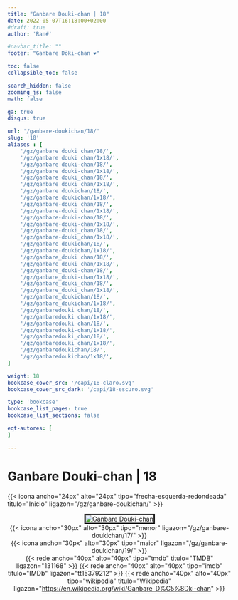 ```yaml
---
title: "Ganbare Douki-chan | 18"
date: 2022-05-07T16:18:00+02:00
#draft: true
author: 'Ran#'

#navbar_title: ""
footer: "Ganbare Dōki-chan ❤️"

toc: false
collapsible_toc: false

search_hidden: false
zooming_js: false
math: false

ga: true
disqus: true

url: '/ganbare-doukichan/18/'
slug: '18'
aliases : [
    '/gz/ganbare douki chan/18/',
    '/gz/ganbare douki chan/1x18/',
    '/gz/ganbare douki-chan/18/',
    '/gz/ganbare douki-chan/1x18/',
    '/gz/ganbare douki_chan/18/',
    '/gz/ganbare douki_chan/1x18/',
    '/gz/ganbare doukichan/18/',
    '/gz/ganbare doukichan/1x18/',
    '/gz/ganbare-douki chan/18/',
    '/gz/ganbare-douki chan/1x18/',
    '/gz/ganbare-douki-chan/18/',
    '/gz/ganbare-douki-chan/1x18/',
    '/gz/ganbare-douki_chan/18/',
    '/gz/ganbare-douki_chan/1x18/',
    '/gz/ganbare-doukichan/18/',
    '/gz/ganbare-doukichan/1x18/',
    '/gz/ganbare_douki chan/18/',
    '/gz/ganbare_douki chan/1x18/',
    '/gz/ganbare_douki-chan/18/',
    '/gz/ganbare_douki-chan/1x18/',
    '/gz/ganbare_douki_chan/18/',
    '/gz/ganbare_douki_chan/1x18/',
    '/gz/ganbare_doukichan/18/',
    '/gz/ganbare_doukichan/1x18/',
    '/gz/ganbaredouki chan/18/',
    '/gz/ganbaredouki chan/1x18/',
    '/gz/ganbaredouki-chan/18/',
    '/gz/ganbaredouki-chan/1x18/',
    '/gz/ganbaredouki_chan/18/',
    '/gz/ganbaredouki_chan/1x18/',
    '/gz/ganbaredoukichan/18/',
    '/gz/ganbaredoukichan/1x18/',
]

weight: 18
bookcase_cover_src: '/capi/18-claro.svg'
bookcase_cover_src_dark: '/capi/18-escuro.svg'

type: 'bookcase'
bookcase_list_pages: true
bookcase_list_sections: false

eqt-autores: [
]

---
```


# Ganbare Douki-chan | 18

{{< icona ancho="24px" alto="24px" tipo="frecha-esquerda-redondeada" titulo="Inicio" ligazon="/gz/ganbare-doukichan/" >}}

<div style="text-align: center">
<img style="border: 3px solid currentColor" title="Ganbare Douki-chan" alt="Ganbare Douki-chan" src="https://www.themoviedb.org/t/p/original/qPr92EUMgwnre2DfwfsTc48cLSL.jpg">

<br>

<div style="float: left">
{{< icona ancho="30px" alto="30px" tipo="menor" ligazon="/gz/ganbare-doukichan/17/" >}}
</div>
<div style="float: right">
{{< icona ancho="30px" alto="30px" tipo="maior" ligazon="/gz/ganbare-doukichan/19/" >}}
</div>

{{< rede ancho="40px" alto="40px" tipo="tmdb" titulo="TMDB" ligazon="131168" >}}
{{< rede ancho="40px" alto="40px" tipo="imdb" titulo="IMDb" ligazon="tt15379212" >}}
{{< rede ancho="40px" alto="40px" tipo="wikipedia" titulo="Wikipedia" ligazon="https://en.wikipedia.org/wiki/Ganbare_D%C5%8Dki-chan" >}}
</div>
<br>

<!--
{{< sub ancho="50" alto="50" titulo="" ligazon="/sub/ganbare_doukichan/ganbare_doukichan-18.gz.ass" autor="Fansubgalego" >}}
->
